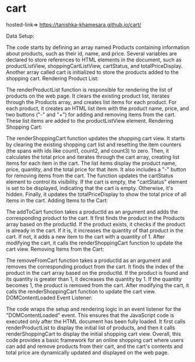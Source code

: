 # cart

hosted-link=> https://tanishka-khamesara.github.io/cart/

Data Setup:

The code starts by defining an array named Products containing information about products, such as their id, name, and price.
Several variables are declared to store references to HTML elements in the document, such as productListView, shoppingCartListView, cartStatus, and totalPriceDisplay.
Another array called cart is initialized to store the products added to the shopping cart.
Rendering Product List:

The renderProductList function is responsible for rendering the list of products on the web page. It clears the existing product list, iterates through the Products array, and creates list items for each product.
For each product, it creates an HTML list item with the product name, price, and two buttons ("-" and "+") for adding and removing items from the cart.
These list items are added to the productListView element.
Rendering Shopping Cart:

The renderShoppingCart function updates the shopping cart view. It starts by clearing the existing shopping cart list and resetting the item counters (the spans with ids like count1, count2, and count3) to zero.
Then, it calculates the total price and iterates through the cart array, creating list items for each item in the cart.
The list items display the product name, price, quantity, and the total price for that item. It also includes a "-" button for removing items from the cart.
The function updates the cartStatus element to control its visibility. If the cart is empty, the "cartStatus" element is set to be displayed, indicating that the cart is empty. Otherwise, it's hidden.
Finally, it updates the totalPriceDisplay to show the total price of all items in the cart.
Adding Items to the Cart:

The addToCart function takes a productId as an argument and adds the corresponding product to the cart.
It first finds the product in the Products array based on the productId.
If the product exists, it checks if the product is already in the cart. If it is, it increases the quantity of that product in the cart. If not, it adds a new item to the cart with a quantity of 1.
After modifying the cart, it calls the renderShoppingCart function to update the cart view.
Removing Items from the Cart:

The removeFromCart function takes a productId as an argument and removes the corresponding product from the cart.
It finds the index of the product in the cart array based on the productId.
If the product is found and its quantity is greater than 1, it decreases the quantity by 1. If the quantity becomes 1, the product is removed from the cart.
After modifying the cart, it calls the renderShoppingCart function to update the cart view.
DOMContentLoaded Event Listener:

The code wraps the setup and rendering logic in an event listener for the "DOMContentLoaded" event. This ensures that the JavaScript code is executed only after the HTML document has been fully loaded.
It first calls renderProductList to display the initial list of products, and then it calls renderShoppingCart to display the initial shopping cart view.
Overall, this code provides a basic framework for an online shopping cart where users can add and remove products from their cart, and the cart's contents and total price are dynamically updated and displayed on the web page.

